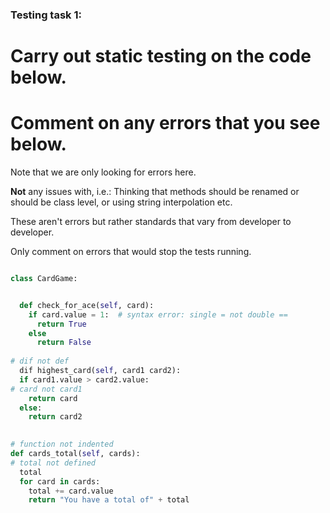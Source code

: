 ### Testing task 1:

# Carry out static testing on the code below.
# Comment on any errors that you see below.

Note that we are only looking for errors here.

**Not** any issues with, i.e.: 
Thinking that methods should be renamed or should be class level, or using string interpolation etc. 

These aren't errors but rather standards that vary from developer to developer. 

Only comment on errors that would stop the tests running.

```python

class CardGame:


  def check_for_ace(self, card):
    if card.value = 1:  # syntax error: single = not double ==
      return True
    else
      return False
   
# dif not def
  dif highest_card(self, card1 card2):
  if card1.value > card2.value:
# card not card1
    return card
  else:
    return card2
  

# function not indented
def cards_total(self, cards):
# total not defined
  total
  for card in cards:
    total += card.value
    return "You have a total of" + total
  
```

